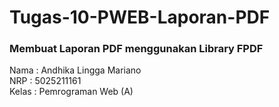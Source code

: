 # Tugas-10-PWEB-Laporan-PDF

### Membuat Laporan PDF menggunakan Library FPDF
Nama  : Andhika Lingga Mariano <br/>
NRP   : 5025211161 <br/>
Kelas : Pemrograman Web (A)
